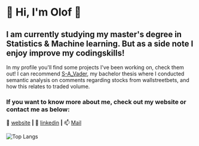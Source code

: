 # 👋 Hi, I'm Olof 👋

## I am currently studying my master's degree in Statistics & Machine learning. But as a side note I enjoy improve my codingskills!

In my profile you'll find some projects I've been working on, check them out! I can recommend [S-A_Vader][vader], my bachelor thesis where I conducted semantic analysis on comments regarding stocks from wallstreetbets, and how this relates to traded volume.

[vader]: https://github.com/OLGJ/S-A_Vader

### If you want to know more about me, check out my website or contact me as below:
🏡 [website][website] **|** 
👔 [linkedin][linkedin] **|** 
📫 [Mail][mail]


[website]: https://www.olgj.org/
[linkedin]: https://www.linkedin.com/in/olof-josefsson-391522121/
[mail]: mailto:olof.josefsson@outlook.com

![Top Langs](https://github-readme-stats.vercel.app/api/top-langs/?username=OLGJ&layout=compact&theme=dark&hide_border=true)
